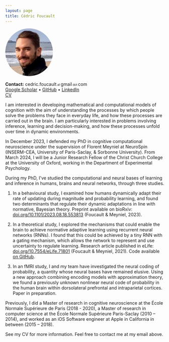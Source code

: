 ```yaml
---
layout: page
title: Cédric Foucault
---
```


<!-- ![Cédric Foucault](/assets/cedric_foucault_face_picture.jpg) -->
<img src="/assets/cedric_foucault_face_picture.jpg" alt="Cédric Foucault" style="border-radius:50%; max-width: 30%;">

**Contact:** cedric.foucault<span style="font-size: 66%;"> at </span>gmail<span style="font-size: 66%;"> dot </span>com <br/>
[Google Scholar](https://scholar.google.com/citations?user=3sU72sMAAAAJ) • [GitHub](https://github.com/cedricfoucault) • [LinkedIn](https://www.linkedin.com/in/cedricfoucault) <br/>
[CV](/assets/CV_en_Cedric_Foucault_2023.pdf)

I am interested in developing mathematical and computational models of cognition with the aim of understanding the processes by which people solve the problems they face in everyday life, and how these processes are carried out in the brain. I am particularly interested in problems involving inference, learning and decision-making, and how these processes unfold over time in dynamic environments.

In December 2023, I defended my PhD in cognitive computational neuroscience under the supervision of Florent Meyniel at NeuroSpin (INSERM-CEA, University of Paris-Saclay, & Sorbonne University). From March 2024, I will be a Junior Research Fellow of the Christ Church College at the University of Oxford, working in the Department of Experimental Psychology.

During my PhD, I’ve studied the computational and neural bases of learning and inference in humans, brains and neural networks, through three studies.

1. In a behavioural study, I examined how humans dynamically adapt their rate of updating during magnitude and probability learning, and found two determinants that regulate their dynamic adaptations in line with normative, Bayesian theory.
Preprint available on bioRxiv: [doi.org/10.1101/2023.08.18.553813](https://doi.org/10.1101/2023.08.18.553813) (Foucault & Meyniel, 2023).

2. In a theoretical study, I explored the mechanisms that could enable the brain to achieve normative adaptive learning using recurrent neural networks (RNNs). I found that this could be achieved by a tiny RNN with a gating mechanism, which allows the network to represent and use uncertainty to regulate learning. Research article published in eLife: [doi.org/10.7554/eLife.71801](https://doi.org/10.7554/eLife.71801) (Foucault & Meyniel, 2021). Code available [on GitHub](https://github.com/cedricfoucault/networks_for_sequence_prediction).

3. In an fMRI study, I and my team have investigated the neural coding of probability, a quantity whose neural bases have remained elusive. Using a new approach combining encoding models with approximation theory, we found a previously unknown nonlinear neural code of probability in the human brain within dorsolateral prefrontal and intraparietal cortices. Paper in preparation.

Previously, I did a Master of research in cognitive neuroscience at the École Normale Supérieure de Paris (2018 - 2020), a Master of research in computer science at the École Normale Supérieure Paris-Saclay (2010 – 2014), and worked as an iOS Software engineer at Apple in California in between (2015 – 2018).

See my CV for more information. Feel free to contact me at my email above.

